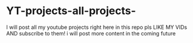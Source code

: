 # YT-projects-all-projects-
I will post all my youtube projects right here in this repo
pls LIKE MY VIDs AND subscribe to them!
i will post more content in the coming future
